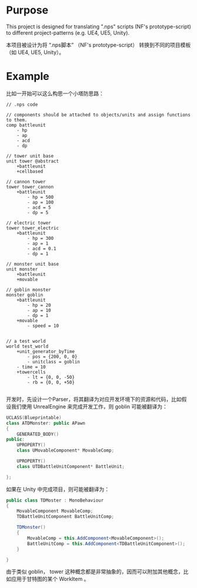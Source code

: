 # Purpose

This project is designed for translating ".nps" scripts (NF's prototype-script) to different project-patterns (e.g. UE4, UE5, Unity).

本项目被设计为将 “.nps脚本” （NF's prototype-script） 转换到不同的项目模板（如 UE4, UE5, Unity）。

# Example

比如一开始可以这么构思一个小塔防思路：

```
// .nps code

// components should be attached to objects/units and assign functions to them.
comp battleunit
    - hp
    - ap
    - acd
    - dp

// tower unit base
unit tower @abstract
    +battleunit
    +cellbased

// cannon tower
tower tower_cannon
    +battleunit
        - hp = 500
        - ap = 100
        - acd = 5
        - dp = 5

// electric tower
tower tower_electric
    +battleunit
        - hp = 300
        - ap = 1
        - acd = 0.1
        - dp = 1

// monster unit base
unit monster
    +battleunit
    +movable

// goblin monster
monster goblin
    +battleunit
        - hp = 20
        - ap = 10
        - dp = 1
    +movable
        - speed = 10


// a test world
world test_world
    +unit_generator_byTime
        - pos = {200, 0, 0}
        - unitclass = goblin
	- time = 10
    +towercells
        - lt = {0, 0, -50}
        - rb = {0, 0, +50}


```

开发时，先设计一个Parser，将其翻译为对应开发环境下的资源和代码，比如假设我们使用 UnrealEngine 来完成开发工作，则 goblin 可能被翻译为：

```cpp
UCLASS(Blueprintable)
class ATDMonster: public APawn
{
    GENERATED_BODY()
public:
    UPROPERTY()
    class UMovableComponent* MovableComp;

    UPROPERTY()
    class UTDBattleUnitComponent* BattleUnit;

};
```

如果在 Unity 中完成项目，则可能被翻译为：

```csharp
public class TDMoster : MonoBehaviour
{
    MovableComponent MovableComp;
    TDBattleUnitComponent BattleUnitComp;

    TDMonster()
    {
        MovableComp = this.AddComponent<MovableComponent>();
        BattleUnitComp = this.AddComponent<TDBattleUnitComponent>();
    }

}
```

由于类似 goblin， tower 这种概念都是非常抽象的，因而可以附加其他概念，比如应用于甘特图的某个 WorkItem 。
